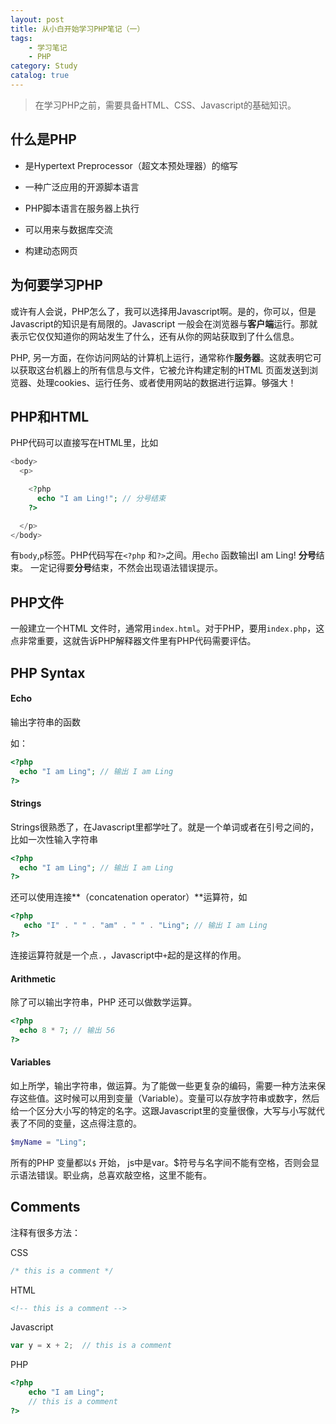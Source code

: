 ```yaml
---
layout: post
title: 从小白开始学习PHP笔记（一）
tags: 
    - 学习笔记
    - PHP
category: Study
catalog: true
---
```

> 在学习PHP之前，需要具备HTML、CSS、Javascript的基础知识。

## 什么是PHP

- 是Hypertext Preprocessor（超文本预处理器）的缩写

- 一种广泛应用的开源脚本语言

- PHP脚本语言在服务器上执行

- 可以用来与数据库交流

- 构建动态网页

## 为何要学习PHP

或许有人会说，PHP怎么了，我可以选择用Javascript啊。是的，你可以，但是Javascript的知识是有局限的。Javascript 一般会在浏览器与**客户端**运行。那就表示它仅仅知道你的网站发生了什么，还有从你的网站获取到了什么信息。

PHP, 另一方面，在你访问网站的计算机上运行，通常称作**服务器**。这就表明它可以获取这台机器上的所有信息与文件，它被允许构建定制的HTML 页面发送到浏览器、处理cookies、运行任务、或者使用网站的数据进行运算。够强大！

## PHP和HTML

PHP代码可以直接写在HTML里，比如

```php
<body>
  <p>

    <?php
      echo "I am Ling!"; // 分号结束
    ?>

  </p>
</body>

```
有```body```,```p```标签。PHP代码写在```<?php``` 和```?>```之间。用```echo``` 函数输出I am Ling! **分号**结束。
一定记得要**分号**结束，不然会出现语法错误提示。

## PHP文件

一般建立一个HTML 文件时，通常用```index.html```。对于PHP，要用```index.php```，这点非常重要，这就告诉PHP解释器文件里有PHP代码需要评估。

## PHP Syntax

#### Echo

输出字符串的函数

如：

```php
<?php
  echo "I am Ling"; // 输出 I am Ling
?>

```
#### Strings

Strings很熟悉了，在Javascript里都学吐了。就是一个单词或者在引号之间的，比如一次性输入字符串

```php
<?php
  echo "I am Ling"; // 输出 I am Ling
?>
```
还可以使用连接**（concatenation operator）**运算符，如

```php
<?php
   echo "I" . " " . "am" . " " . "Ling"; // 输出 I am Ling
?>

```
连接运算符就是一个点```.```，Javascript中```+```起的是这样的作用。

#### Arithmetic

除了可以输出字符串，PHP 还可以做数学运算。

```php
<?php
  echo 8 * 7; // 输出 56
?>

```
#### Variables

如上所学，输出字符串，做运算。为了能做一些更复杂的编码，需要一种方法来保存这些值。这时候可以用到变量（Variable）。变量可以存放字符串或数字，然后给一个区分大小写的特定的名字。这跟Javascript里的变量很像，大写与小写就代表了不同的变量，这点得注意的。

```php
$myName = "Ling";
```
所有的PHP 变量都以```$``` 开始， js中是var。$符号与名字间不能有空格，否则会显示语法错误。职业病，总喜欢敲空格，这里不能有。

## Comments
注释有很多方法：

CSS 
```css
/* this is a comment */
```
HTML 
```html
<!-- this is a comment -->

```

Javascript
```js
var y = x + 2;  // this is a comment
```
PHP
```php
<?php
    echo "I am Ling";
    // this is a comment
?>

```
